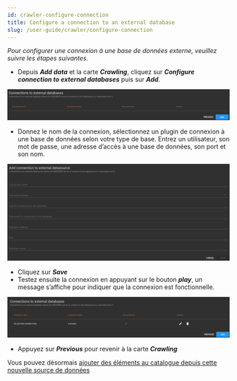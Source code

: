 ```yaml
---
id: crawler-configure-connection
title: Configure a connection to an external database
slug: /user-guide/crawler/configure-connection
---
```


_Pour configurer une connexion à une base de données externe, veuillez suivre les étapes suivantes._

- Depuis ***Add data*** et la carte ***Crawling***, cliquez sur ***Configure connection to external databases*** puis sur ***Add***.

<div align="center">
    <img src="/images/user-documentation/5-crawler/crawler-connections.png" alt="database" width="800"/> 
</div>

- Donnez le nom de la connexion, sélectionnez un plugin de connexion à une base de données selon votre type de base. Entrez un utilisateur, son mot de passe, une adresse d’accès à une base de données, son port et son nom.

<div align="center">
    <img src="/images/user-documentation/5-crawler/crawler-add-connection.png" alt="database" width="800"/> 
</div>

- Cliquez sur ***Save***
- Testez ensuite la connexion en appuyant sur le bouton ***play***, un message s’affiche pour indiquer que la connexion est fonctionnelle.

<div align="center">
    <img src="/images/user-documentation/5-crawler/crawler-connected.png" alt="connected" width="800"/> 
</div>

- Appuyez sur ***Previous*** pour revenir à la carte ***Crawling***

Vous pouvez désormais [ajouter des éléments au catalogue depuis cette nouvelle source de données](configure-datasources/external-databases)
